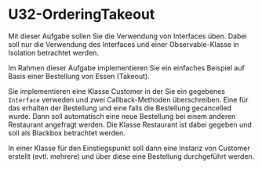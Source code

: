 # U32-OrderingTakeout

Mit dieser Aufgabe sollen Sie die Verwendung von Interfaces üben.
Dabei soll nur die Verwendung des Interfaces und einer Observable-Klasse in Isolation betrachtet werden.

Im Rahmen dieser Aufgabe implementieren Sie ein einfaches Beispiel auf Basis einer Bestellung von Essen (Takeout).

Sie implementieren eine Klasse Customer in der Sie ein gegebenes `Interface` verweden und zwei Callback-Methoden überschreiben. Eine für das erhalten der Bestellung und eine falls die Bestellung gecancelled wurde. Dann soll automatisch eine neue Bestellung bei einem anderen Restaurant angefragt werden.
Die Klasse Restaurant ist dabei gegeben und soll als Blackbox betrachtet werden.

In einer Klasse für den Einstiegspunkt soll dann eine Instanz von Customer erstellt (evtl. mehrere) und über diese eine Bestellung durchgeführt werden.
